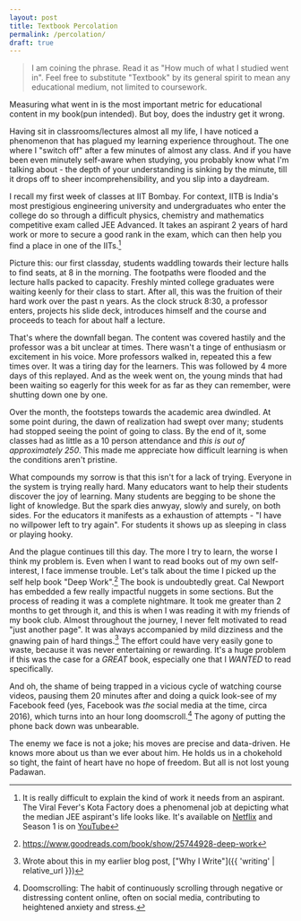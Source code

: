 ```yaml
---
layout: post
title: Textbook Percolation
permalink: /percolation/
draft: true
---
```


> I am coining the phrase. Read it as "How much of what I studied went in". Feel free to substitute "Textbook" by its general spirit to mean any educational medium, not limited to coursework.

Measuring what went in is the most important metric for educational content in my book(pun intended). But boy, does the industry get it wrong.

Having sit in classrooms/lectures almost all my life, I have noticed a phenomenon that has plagued my learning experience throughout. The one where I "switch off" after a few minutes of almost any class. And if you have been even minutely self-aware when studying, you probably know what I'm talking about - the depth of your understanding is sinking by the minute, till it drops off to sheer incomprehensibility, and you slip into a daydream.

I recall my first week of classes at IIT Bombay. For context, IITB is India's most prestigious engineering university and undergraduates who enter the college do so through a difficult physics, chemistry and mathematics competitive exam called JEE Advanced. It takes an aspirant 2 years of hard work or more to secure a good rank in the exam, which can then help you find a place in one of the IITs.[^1]

Picture this: our first classday, students waddling towards their lecture halls to find seats, at 8 in the morning. The footpaths were flooded and the lecture halls packed to capacity. Freshly minted college graduates were waiting keenly for their class to start. After all, this was the fruition of their hard work over the past n years. As the clock struck 8:30, a professor enters, projects his slide deck, introduces himself and the course and proceeds to teach for about half a lecture. 

That's where the downfall began. The content was covered hastily and the professor was a bit unclear at times. There wasn't a tinge of enthusiasm or excitement in his voice. More professors walked in, repeated this a few times over. It was a tiring day for the learners. This was followed by 4 more days of this replayed. And as the week went on, the young minds that had been waiting so eagerly for this week for as far as they can remember, were shutting down one by one.

Over the month, the footsteps towards the academic area dwindled. At some point during, the dawn of realization had swept over many; students had stopped seeing the point of going to class. By the end of it, some classes had as little as a 10 person attendance and *this is out of approximately 250*. This made me appreciate how difficult learning is when the conditions aren't pristine.

What compounds my sorrow is that this isn't for a lack of trying. Everyone in the system is trying really hard. Many educators want to help their students discover the joy of learning. Many students are begging to be shone the light of knowledge. But the spark dies anwyay, slowly and surely, on both sides. For the educators it manifests as a exhaustion of attempts - "I have no willpower left to try again". For students it shows up as sleeping in class or playing hooky.

And the plague continues till this day. The more I try to learn, the worse I think my problem is. Even when I want to read books out of my own self-interest, I face immense trouble. Let's talk about the time I picked up the self help book "Deep Work".[^2] The book is undoubtedly great. Cal Newport has embedded a few really impactful nuggets in some sections. But the process of reading it was a complete nightmare. It took me greater than 2 months to get through it, and this is when I was reading it with my friends of my book club. Almost throughout the journey, I never felt motivated to read "just another page". It was always accompanied by mild dizziness and the gnawing pain of hard things.[^3] The effort could have very easily gone to waste, because it was never entertaining or rewarding. It's a huge problem if this was the case for a *GREAT* book, especially one that I *WANTED* to read specifically.

And oh, the shame of being trapped in a vicious cycle of watching course videos, pausing them 20 minutes after and doing a quick look-see of my Facebook feed (yes, Facebook was *the* social media at the time, circa 2016), which turns into an hour long doomscroll.[^4] The agony of putting the phone back down was unbearable.

The enemy we face is not a joke; his moves are precise and data-driven. He knows more about us than we ever about him. He holds us in a chokehold so tight, the faint of heart have no hope of freedom. But all is not lost young Padawan. 



[^1]: It is really difficult to explain the kind of work it needs from an aspirant. The Viral Fever's Kota Factory does a phenomenal job at depicting what the median JEE aspirant's life looks like. It's available on [Netflix](https://www.netflix.com/in/title/81249783) and Season 1 is on [YouTube](https://www.youtube.com/playlist?list=PLTB0eCoUXErb7pV0Sj1hXWrxerSZX1qgh)
[^2]: https://www.goodreads.com/book/show/25744928-deep-work
[^3]: Wrote about this in my earlier blog post, ["Why I Write"]({{ 'writing' | relative_url }})
[^4]: Doomscrolling: The habit of continuously scrolling through negative or distressing content online, often on social media, contributing to heightened anxiety and stress.